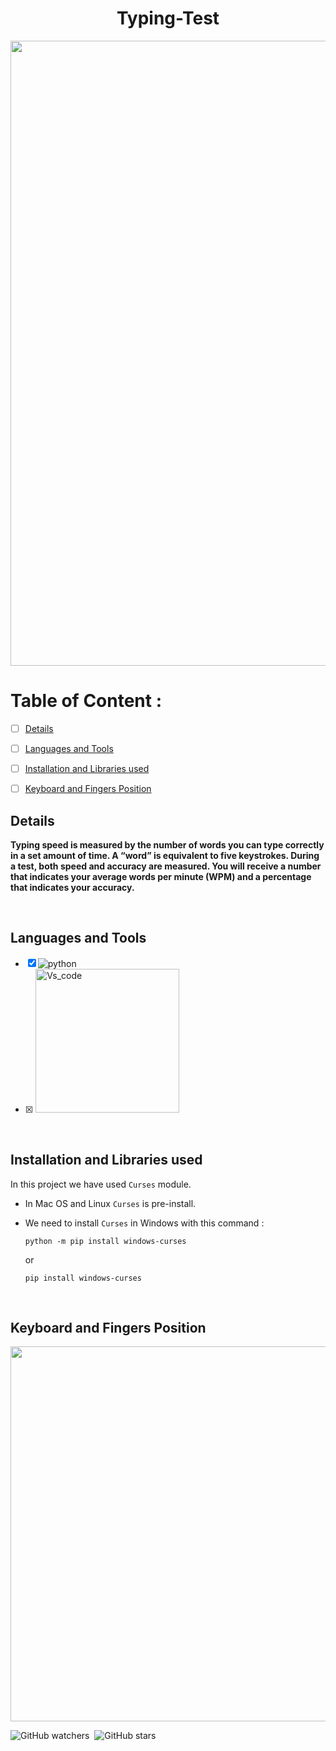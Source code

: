 <h1 align="center">Typing-Test</h1>

<img align="center" src="https://github.com/Sahil-B07/Typing-Test/blob/main/assets/gifs/Typing%20Test.gif" width="1000">

</br>

# Table of Content :

- [ ] [Details](#Details)
- [ ] [Languages and Tools](#Languages-and-Tools)
- [ ] [Installation and Libraries used](#Installation-and-Libraries-used)
- [ ] [Keyboard and Fingers Position](#Keyboard-and-Fingers-Position)


## Details 
**Typing speed is measured by the number of words you can type correctly in a set amount of time. 
A “word” is equivalent to five keystrokes. During a test, both speed and accuracy are measured. You will receive a number that indicates your average words per minute (WPM) and a percentage that indicates your accuracy.**

</br>

## Languages and Tools
- [x] ![python](http://ForTheBadge.com/images/badges/made-with-python.svg)
- [x] <img src="https://img.shields.io/badge/Visual%20Studio%20Code-0078d7.svg?style=for-the-badge&logo=visual-studio-code&logoColor=white" alt="Vs_code" width="230" hight="50">

</br>

## Installation and Libraries used

In this project we have used ```Curses``` module.

- In Mac OS and Linux ```Curses``` is pre-install.
- We need to install ```Curses``` in Windows with this command : 

      python -m pip install windows-curses
     or
      
      pip install windows-curses
      
</br>

## Keyboard and Fingers Position
<img align="center" src="https://github.com/Sahil-B07/Typing-Test/blob/main/assets/img/fingure_positions1.png" width="600">

</br>

![GitHub watchers](https://img.shields.io/github/watchers/Sahil-B07/Typing-Test?style=social&label=Watch&maxAge=2592000)&nbsp;
![GitHub stars](https://img.shields.io/github/stars/Sahil-B07/Typing-Test?style=social&color=brightgreen)

